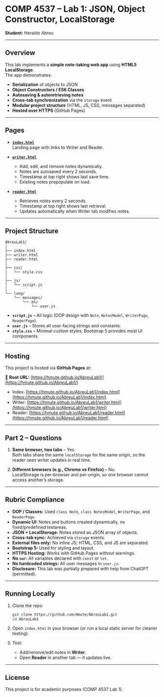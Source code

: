 # COMP 4537 – Lab 1: JSON, Object Constructor, LocalStorage

**Student:** Heraldo Abreu 

---

## Overview
This lab implements a **simple note-taking web app** using **HTML5 LocalStorage**.  
The app demonstrates:
- **Serialization** of objects to JSON
- **Object Constructors / ES6 Classes**
- **Autosaving & autoretrieving notes**
- **Cross-tab synchronization** via the `storage` event
- **Modular project structure** (HTML, JS, CSS, messages separated)
- **Hosted over HTTPS** (GitHub Pages)

---

## Pages

- **[`index.html`](https://hmute.github.io/AbreuLab1/index.html)**  
  Landing page with links to Writer and Reader.

- **[`writer.html`](https://hmute.github.io/AbreuLab1/writer.html)**  
  - Add, edit, and remove notes dynamically.  
  - Notes are autosaved every 2 seconds.  
  - Timestamp at top right shows last save time.  
  - Existing notes prepopulate on load.  

- **[`reader.html`](https://hmute.github.io/AbreuLab1/reader.html)**  
  - Retrieves notes every 2 seconds.  
  - Timestamp at top right shows last retrieval.  
  - Updates automatically when Writer tab modifies notes.  

---

## Project Structure

```
AbreuLab1/
│
├── index.html
├── writer.html
├── reader.html
│
├── css/
│   └── style.css
│
├── js/
│   └── script.js
│
└── lang/
    └── messages/
        └── en/
            └── user.js
```

- **`script.js`** – All logic (OOP design with `Note`, `NotesModel`, `WriterPage`, `ReaderPage`).  
- **`user.js`** – Stores all user-facing strings and constants.  
- **`style.css`** – Minimal custom styles; Bootstrap 5 provides most UI components.  

---

## Hosting

This project is hosted via **GitHub Pages** at:  

🔗 **Root URL:** [https://hmute.github.io/AbreuLab1/](https://hmute.github.io/AbreuLab1/)  

- Index: [https://hmute.github.io/AbreuLab1/index.html](https://hmute.github.io/AbreuLab1/index.html)  
- Writer: [https://hmute.github.io/AbreuLab1/writer.html](https://hmute.github.io/AbreuLab1/writer.html)  
- Reader: [https://hmute.github.io/AbreuLab1/reader.html](https://hmute.github.io/AbreuLab1/reader.html)  

---

## Part 2 – Questions

1. **Same browser, two tabs** – Yes.  
   Both tabs share the same `localStorage` for the same origin, so the reader sees writer updates in real time.  

2. **Different browsers (e.g., Chrome vs Firefox)** – No.  
   LocalStorage is per-browser and per-origin, so one browser cannot access another’s storage.  

---

## Rubric Compliance

- **OOP / Classes:** Used `class Note`, `class NotesModel`, `WriterPage`, and `ReaderPage`.  
- **Dynamic UI:** Notes and buttons created dynamically, no fixed/predefined textareas.  
- **JSON + LocalStorage:** Notes stored as JSON array of objects.  
- **Cross-tab sync:** Achieved via `storage` events.  
- **External files only:** No inline JS; HTML, CSS, and JS are separated.  
- **Bootstrap 5:** Used for styling and layout.  
- **HTTPS Hosting:** Works with GitHub Pages without warnings.  
- **No `var`:** All variables declared with `const` or `let`.  
- **No hardcoded strings:** All user messages in `user.js`.  
- **Disclosure:** This lab was partially prepared with help from ChatGPT (permitted).  

---

## Running Locally

1. Clone the repo:
   ```bash
   git clone https://github.com/Hmute/AbreuLab1.git
   cd AbreuLab1
   ```

2. Open `index.html` in your browser (or run a local static server for cleaner testing).

3. Test:
   - Add/remove/edit notes in **Writer**.  
   - Open **Reader** in another tab — it updates live.  

---

## License

This project is for academic purposes (COMP 4537 Lab 1).  
